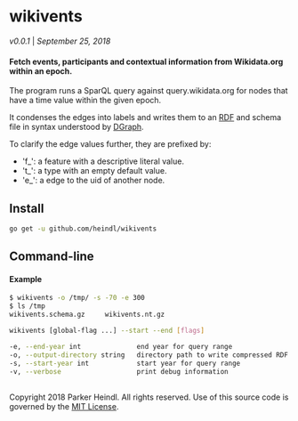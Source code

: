 
[//]: # (Code generated by goethe DO NOT EDIT)
# wikivents

*v0.0.1* | *September 25, 2018*
#### Fetch events, participants and contextual information from Wikidata.org within an epoch.


The program runs a SparQL query against query.wikidata.org for nodes that have a time value within the given epoch.

It condenses the edges into labels and writes them to an [RDF](https://en.wikipedia.org/wiki/Resource_Description_Framework) and schema file in syntax understood by [DGraph](https://docs.dgraph.io/master/query-language/#schema).

To clarify the edge values further, they are prefixed by:
- 'f_': a feature with a descriptive literal value.
- 't_': a type with an empty default value.
- 'e_': a edge to the uid of another node.


## Install

```bash
go get -u github.com/heindl/wikivents
```

## Command-line
#### Example
```bash
$ wikivents -o /tmp/ -s -70 -e 300
$ ls /tmp
wikivents.schema.gz		wikivents.nt.gz
```

```bash
wikivents [global-flag ...] --start --end [flags]
```
```bash
-e, --end-year int              end year for query range
-o, --output-directory string   directory path to write compressed RDF files (default ".")
-s, --start-year int            start year for query range
-v, --verbose                   print debug information
```

##
Copyright 2018 Parker Heindl. All rights reserved.
Use of this source code is governed by the [MIT License](LICENSE.md).
